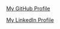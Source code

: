 [My GitHub Profile](https://github.com/kandyce1010)

[My LinkedIn Profile](https://www.linkedin.com/in/kandyce-bohannon-1194705a)
